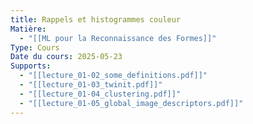 ```yaml
---
title: Rappels et histogrammes couleur
Matière:
  - "[[ML pour la Reconnaissance des Formes]]"
Type: Cours
Date du cours: 2025-05-23
Supports:
  - "[[lecture_01-02_some_definitions.pdf]]"
  - "[[lecture_01-03_twinit.pdf]]"
  - "[[lecture_01-04_clustering.pdf]]"
  - "[[lecture_01-05_global_image_descriptors.pdf]]"
---
```

